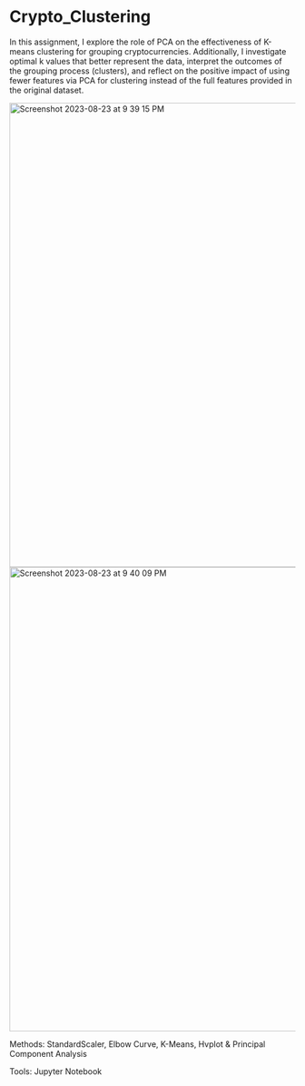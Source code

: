 # Crypto_Clustering

In this assignment, I explore the role of PCA on the effectiveness of K-means clustering for grouping cryptocurrencies. Additionally, I investigate optimal k values that better represent the data, interpret the outcomes of the grouping process (clusters), and reflect on the positive impact of using fewer features via PCA for clustering instead of the full features provided in the original dataset.





<img width="818" alt="Screenshot 2023-08-23 at 9 39 15 PM" src="https://github.com/Ayan2127/Crypto_Clustering/assets/126814705/5140f4af-a96b-4aee-8310-e80216fa35ea">










<img width="818" alt="Screenshot 2023-08-23 at 9 40 09 PM" src="https://github.com/Ayan2127/Crypto_Clustering/assets/126814705/69a2ec9b-7888-4d62-a5f6-e5ce7ffcd557">



Methods: StandardScaler, Elbow Curve, K-Means, Hvplot & Principal Component Analysis


Tools: Jupyter Notebook

